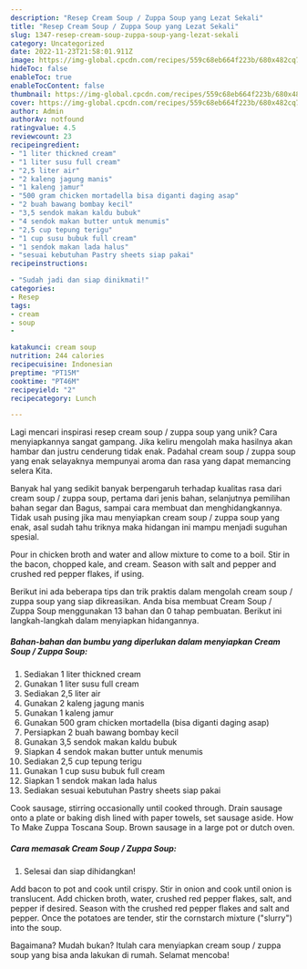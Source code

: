```yaml
---
description: "Resep Cream Soup / Zuppa Soup yang Lezat Sekali"
title: "Resep Cream Soup / Zuppa Soup yang Lezat Sekali"
slug: 1347-resep-cream-soup-zuppa-soup-yang-lezat-sekali
category: Uncategorized
date: 2022-11-23T21:58:01.911Z
image: https://img-global.cpcdn.com/recipes/559c68eb664f223b/680x482cq70/cream-soup-zuppa-soup-foto-resep-utama.jpg
hideToc: false
enableToc: true
enableTocContent: false
thumbnail: https://img-global.cpcdn.com/recipes/559c68eb664f223b/680x482cq70/cream-soup-zuppa-soup-foto-resep-utama.jpg
cover: https://img-global.cpcdn.com/recipes/559c68eb664f223b/680x482cq70/cream-soup-zuppa-soup-foto-resep-utama.jpg
author: Admin
authorAv: notfound
ratingvalue: 4.5
reviewcount: 23
recipeingredient:
- "1 liter thickned cream"
- "1 liter susu full cream"
- "2,5 liter air"
- "2 kaleng jagung manis"
- "1 kaleng jamur"
- "500 gram chicken mortadella bisa diganti daging asap"
- "2 buah bawang bombay kecil"
- "3,5 sendok makan kaldu bubuk"
- "4 sendok makan butter untuk menumis"
- "2,5 cup tepung terigu"
- "1 cup susu bubuk full cream"
- "1 sendok makan lada halus"
- "sesuai kebutuhan Pastry sheets siap pakai"
recipeinstructions:

- "Sudah jadi dan siap dinikmati!"
categories:
- Resep
tags:
- cream
- soup
- 

katakunci: cream soup  
nutrition: 244 calories
recipecuisine: Indonesian
preptime: "PT15M"
cooktime: "PT46M"
recipeyield: "2"
recipecategory: Lunch

---
```





Lagi mencari inspirasi resep cream soup / zuppa soup yang unik? Cara menyiapkannya sangat gampang. Jika keliru mengolah maka hasilnya akan hambar dan justru cenderung tidak enak. Padahal cream soup / zuppa soup yang enak selayaknya mempunyai aroma dan rasa yang dapat memancing selera Kita.





Banyak hal yang sedikit banyak berpengaruh terhadap kualitas rasa dari cream soup / zuppa soup, pertama dari jenis bahan, selanjutnya pemilihan bahan segar dan Bagus, sampai cara membuat dan menghidangkannya. Tidak usah pusing jika mau menyiapkan cream soup / zuppa soup yang enak,      asal sudah tahu triknya maka hidangan ini mampu menjadi suguhan spesial.














Pour in chicken broth and water and allow mixture to come to a boil. Stir in the bacon, chopped kale, and cream. Season with salt and pepper and crushed red pepper flakes, if using.






Berikut ini ada beberapa tips dan trik praktis dalam mengolah cream soup / zuppa soup yang siap dikreasikan. Anda bisa membuat Cream Soup / Zuppa Soup menggunakan 13 bahan dan 0 tahap pembuatan. Berikut ini langkah-langkah dalam menyiapkan hidangannya.

<!--inarticleads1-->

##### Bahan-bahan dan bumbu yang diperlukan dalam menyiapkan Cream Soup / Zuppa Soup:

1. Sediakan 1 liter thickned cream
1. Gunakan 1 liter susu full cream
1. Sediakan 2,5 liter air
1. Gunakan 2 kaleng jagung manis
1. Gunakan 1 kaleng jamur
1. Gunakan 500 gram chicken mortadella (bisa diganti daging asap)
1. Persiapkan 2 buah bawang bombay kecil
1. Gunakan 3,5 sendok makan kaldu bubuk
1. Siapkan 4 sendok makan butter untuk menumis
1. Sediakan 2,5 cup tepung terigu
1. Gunakan 1 cup susu bubuk full cream
1. Siapkan 1 sendok makan lada halus
1. Sediakan sesuai kebutuhan Pastry sheets siap pakai


Cook sausage, stirring occasionally until cooked through. Drain sausage onto a plate or baking dish lined with paper towels, set sausage aside. How To Make Zuppa Toscana Soup. Brown sausage in a large pot or dutch oven. 

<!--inarticleads2-->

##### Cara memasak Cream Soup / Zuppa Soup:


1. Selesai dan siap dihidangkan!

Add bacon to pot and cook until crispy. Stir in onion and cook until onion is translucent. Add chicken broth, water, crushed red pepper flakes, salt, and pepper if desired. Season with the crushed red pepper flakes and salt and pepper. Once the potatoes are tender, stir the cornstarch mixture (&#34;slurry&#34;) into the soup. 

Bagaimana? Mudah bukan? Itulah cara menyiapkan cream soup / zuppa soup yang bisa anda lakukan di rumah. Selamat mencoba!
